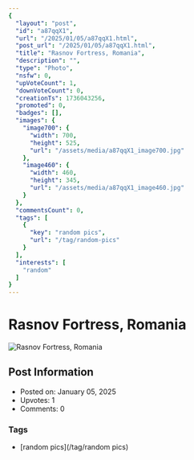 ```yaml
---
{
  "layout": "post",
  "id": "a87qqX1",
  "url": "/2025/01/05/a87qqX1.html",
  "post_url": "/2025/01/05/a87qqX1.html",
  "title": "Rasnov Fortress, Romania",
  "description": "",
  "type": "Photo",
  "nsfw": 0,
  "upVoteCount": 1,
  "downVoteCount": 0,
  "creationTs": 1736043256,
  "promoted": 0,
  "badges": [],
  "images": {
    "image700": {
      "width": 700,
      "height": 525,
      "url": "/assets/media/a87qqX1_image700.jpg"
    },
    "image460": {
      "width": 460,
      "height": 345,
      "url": "/assets/media/a87qqX1_image460.jpg"
    }
  },
  "commentsCount": 0,
  "tags": [
    {
      "key": "random pics",
      "url": "/tag/random-pics"
    }
  ],
  "interests": [
    "random"
  ]
}
---
```


# Rasnov Fortress, Romania

![Rasnov Fortress, Romania](/assets/media/a87qqX1_image700.jpg)

## Post Information

- Posted on: January 05, 2025
- Upvotes: 1
- Comments: 0

### Tags

- [random pics](/tag/random pics)
